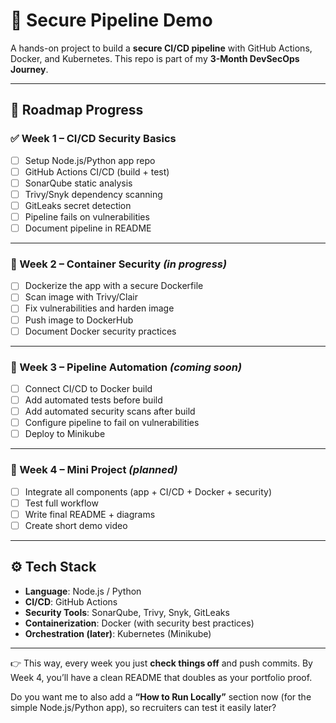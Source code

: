 # 🚀 Secure Pipeline Demo

A hands-on project to build a **secure CI/CD pipeline** with GitHub Actions, Docker, and Kubernetes.
This repo is part of my **3-Month DevSecOps Journey**.

---

## 📅 Roadmap Progress

### ✅ Week 1 – CI/CD Security Basics

* [ ] Setup Node.js/Python app repo
* [ ] GitHub Actions CI/CD (build + test)
* [ ] SonarQube static analysis
* [ ] Trivy/Snyk dependency scanning
* [ ] GitLeaks secret detection
* [ ] Pipeline fails on vulnerabilities
* [ ] Document pipeline in README

---

### 🔄 Week 2 – Container Security *(in progress)*

* [ ] Dockerize the app with a secure Dockerfile
* [ ] Scan image with Trivy/Clair
* [ ] Fix vulnerabilities and harden image
* [ ] Push image to DockerHub
* [ ] Document Docker security practices

---

### 🔄 Week 3 – Pipeline Automation *(coming soon)*

* [ ] Connect CI/CD to Docker build
* [ ] Add automated tests before build
* [ ] Add automated security scans after build
* [ ] Configure pipeline to fail on vulnerabilities
* [ ] Deploy to Minikube

---

### 🔄 Week 4 – Mini Project *(planned)*

* [ ] Integrate all components (app + CI/CD + Docker + security)
* [ ] Test full workflow
* [ ] Write final README + diagrams
* [ ] Create short demo video

---

## ⚙️ Tech Stack

* **Language**: Node.js / Python
* **CI/CD**: GitHub Actions
* **Security Tools**: SonarQube, Trivy, Snyk, GitLeaks
* **Containerization**: Docker (with security best practices)
* **Orchestration (later)**: Kubernetes (Minikube)

---

👉 This way, every week you just **check things off** and push commits. By Week 4, you’ll have a clean README that doubles as your portfolio proof.

Do you want me to also add a **“How to Run Locally”** section now (for the simple Node.js/Python app), so recruiters can test it easily later?

